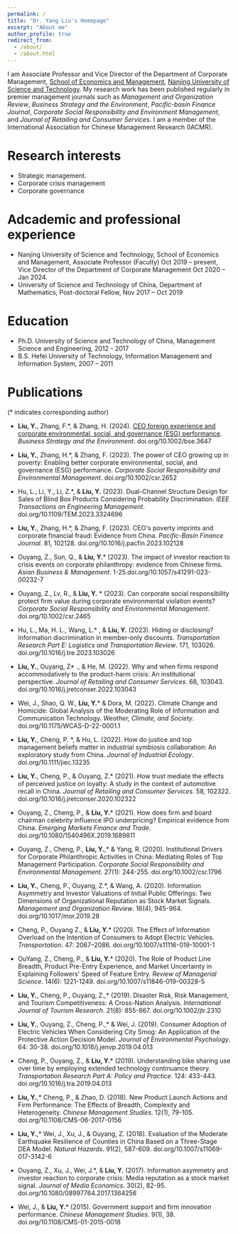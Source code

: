 ```yaml
---
permalink: /
title: "Dr. Yang Liu's Homepage"
excerpt: "About me"
author_profile: true
redirect_from: 
  - /about/
  - /about.html
---
```


I am Associate Professor and Vice Director of the Department of Corporate Management, [School of Economics and Management](https://sem.njust.edu.cn/), [Nanjing University of Science and Technology](https://www.njust.edu.cn/). My research work has been published regularly in premier management journals such as *Management and Organization Review*, *Business Strategy and the Environment*, *Pacific-basin Finance Journal*, *Corporate Social Responsibility and Environment Management*, and *Journal of Retailing and Consumer Services*. I am a member of the International Association for Chinese Management Research (IACMR).

Research interests
====
* Strategic management.
*	Corporate crisis management
*	Corporate governance

Adcademic and professional experience
====
* Nanjing University of Science and Technology, School of Economics and Management, Associate Professor (Faculty) Oct 2019 – present, Vice Director of the Department of Corporate Management Oct 2020 – Jan 2024.
*	University of Science and Technology of China, Department of Mathematics, Post-doctoral Fellow, Nov 2017 – Oct 2019

Education
====
* Ph.D. University of Science and Technology of China, Management Science and Engineering, 2012 - 2017
*	B.S. Hefei University of Technology, Information Management and Information System, 2007 – 2011

Publications
====
(* indicates corresponding author)

*	**Liu, Y.**, Zhang, F.*, & Zhang, H.  (2024).  [CEO foreign experience and corporate environmental, social, and governance (ESG) performance](https://onlinelibrary.wiley.com/doi/abs/10.1002/bse.3647). *Business Strategy and the Environment*. doi.org/10.1002/bse.3647

*	**Liu, Y.**, Zhang, H.*, & Zhang, F. (2023). The power of CEO growing up in poverty: Enabling better corporate environmental, social, and governance (ESG) performance. *Corporate Social Responsibility and Environmental Management*. doi.org/10.1002/csr.2652 

*	Hu, L., Li, Y., Li, Z.*, & **Liu, Y.** (2023). Dual-Channel Structure Design for Sales of Blind Box Products Considering Probability Discrimination. *IEEE Transactions on Engineering Management*. doi.org/10.1109/TEM.2023.3324696

*	**Liu, Y.**, Zhang, H.*, & Zhang, F. (2023). CEO's poverty imprints and corporate financial fraud: Evidence from China. *Pacific-Basin Finance Journal*. 81, 102128. doi.org/10.1016/j.pacfin.2023.102128

*	Ouyang, Z., Sun, Q., & **Liu, Y.*** (2023). The impact of investor reaction to crisis events on corporate philanthropy: evidence from Chinese firms. *Asian Business & Management*. 1-25.doi.org/10.1057/s41291-023-00232-7

*	Ouyang, Z., Lv, R., & **Liu, Y.** * (2023). Can corporate social responsibility protect firm value during corporate environmental violation events? *Corporate Social Responsibility and Environmental Management*. doi.org/10.1002/csr.2465 

*	Hu, L., Ma, H. L., Wang, L.* , & **Liu, Y.** (2023). Hiding or disclosing? Information discrimination in member-only discounts. *Transportation Research Part E: Logistics and Transportation Review*. 171, 103026. doi.org/10.1016/j.tre.2023.103026

*	**Liu, Y.**, Ouyang, Z* ., & He, M. (2022). Why and when firms respond accommodatively to the product-harm crisis: An institutional perspective. *Journal of Retailing and Consumer Services*. 68, 103043. doi.org/10.1016/j.jretconser.2022.103043

*	Wei, J., Shao, Q. W., **Liu, Y.*** & Dora, M. (2022). Climate Change and Homicide: Global Analysis of the Moderating Role of Information and Communication Technology. *Weather, Climate, and Society*. doi.org/10.1175/WCAS-D-22-0001.1

*	**Liu, Y.**, Cheng, P. *, & Hu, L. (2022). How do justice and top management beliefs matter in industrial symbiosis collaboration: An exploratory study from China. *Journal of Industrial Ecology*. doi.org/10.1111/jiec.13235

*	**Liu, Y.**, Cheng, P., & Ouyang, Z.* (2021). How trust mediate the effects of perceived justice on loyalty: A study in the context of automotive recall in China. *Journal of Retailing and Consumer Services*. 58, 102322. doi.org/10.1016/j.jretconser.2020.102322

*	Ouyang, Z., Cheng, P., & **Liu, Y.*** (2021). How does firm and board chairman celebrity influence IPO underpricing? Empirical evidence from China. *Emerging Markets Finance and Trade*. doi.org/10.1080/1540496X.2019.1689811

*	Ouyang, Z., Cheng, P., **Liu, Y.**,* & Yang, R. (2020). Institutional Drivers for Corporate Philanthropic Activities in China: Mediating Roles of Top Management Participation. *Corporate Social Responsibility and Environmental Management*. 27(1): 244-255. doi.org/10.1002/csr.1796

*	**Liu, Y.**, Cheng, P., Ouyang, Z.*, & Wang, A. (2020). Information Asymmetry and Investor Valuations of Initial Public Offerings: Two Dimensions of Organizational Reputation as Stock Market Signals. *Management and Organization Review*. 16(4), 945-964. doi.org/10.1017/mor.2019.28

*	Cheng, P., Ouyang Z., & **Liu, Y.*** (2020). The Effect of Information Overload on the Intention of Consumers to Adopt Electric Vehicles. *Transportation*. 47: 2067–2086. doi.org/10.1007/s11116-019-10001-1

*	OuYang, Z., Cheng, P., & **Liu, Y.*** (2020). The Role of Product Line Breadth, Product Pre-Entry Experience, and Market Uncertainty in Explaining Followers' Speed of Feature Entry. *Review of Managerial Science*. 14(6): 1221-1249. doi.org/10.1007/s11846-019-00328-5

*	**Liu, Y.**, Cheng, P., Ouyang, Z.,* (2019). Disaster Risk, Risk Management, and Tourism Competitiveness: A Cross-Nation Analysis. *International Journal of Tourism Research*. 21(8): 855-867. doi.org/10.1002/jtr.2310

*	**Liu, Y.**, Ouyang, Z., Cheng, P.,* & Wei, J. (2019). Consumer Adoption of Electric Vehicles When Considering City Smog: An Application of the Protective Action Decision Model. *Journal of Environmental Psychology*. 64: 30-38. doi.org/10.1016/j.jenvp.2019.04.013

*	Cheng, P., Ouyang, Z., & **Liu, Y.*** (2019). Understanding bike sharing use over time by employing extended technology continuance theory. *Transportation Research Part A: Policy and Practice*. 124: 433-443. doi.org/10.1016/j.tra.2019.04.013

*	**Liu, Y.**,* Cheng, P., & Zhao, D. (2018). New Product Launch Actions and Firm Performance: The Effects of Breadth, Complexity and Heterogeneity. *Chinese Management Studies*. 12(1), 79-105. doi.org/10.1108/CMS-06-2017-0156

*	**Liu, Y.**,* Wei, J., Xu, J., & Ouyang, Z. (2018). Evaluation of the Moderate Earthquake Resilience of Counties in China Based on a Three-Stage DEA Model. *Natural Hazards*. 91(2), 587-609. doi.org/10.1007/s11069-017-3142-6

*	Ouyang, Z., Xu, J., Wei, J.*, & **Liu, Y.** (2017). Information asymmetry and investor reaction to corporate crisis: Media reputation as a stock market signal. *Journal of Media Economics*. 30(2), 82-95. doi.org/10.1080/08997764.2017.1364256

*	Wei, J., & **Liu, Y.*** (2015). Government support and firm innovation performance. *Chinese Management Studies*. 9(1), 38. doi.org/10.1108/CMS-01-2015-0018

